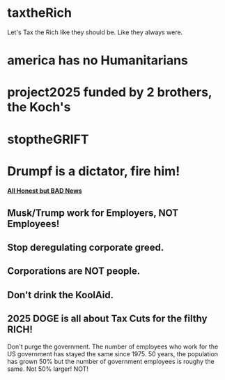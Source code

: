 # taxtheRich
Let's Tax the Rich like they should be. Like they always were. 

# america has no Humanitarians

# project2025 funded by 2 brothers, the Koch's

# stoptheGRIFT

# Drumpf is a dictator, fire him!

<h4><a href="https://www.youtube.com/watch?v=ejqSOOzEQQU">All Honest but BAD News</a>

<H2>Musk/Trump work for Employers, NOT Employees!</H2>
<h2>Stop deregulating corporate greed.</h2>
<h2>Corporations are NOT people.</h2>
<h2>Don't drink the KoolAid.</h2>

<h2>2025 DOGE is all about Tax Cuts for the filthy RICH!</h2>
Don't purge the government. The number of employees who work for the US government has stayed the same since 1975. 
50 years, the population has grown 50% but the number of government employees is roughy the same. Not 50% larger! NOT!


